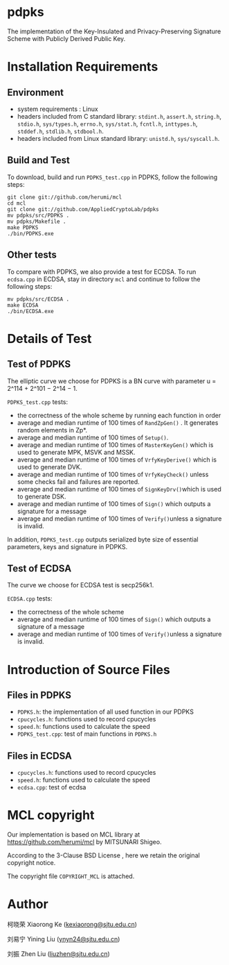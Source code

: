 # pdpks
The implementation of the Key-Insulated and Privacy-Preserving Signature Scheme with Publicly Derived Public Key.

# Installation Requirements

## Environment

* system requirements : Linux
* headers included from C standard library: `stdint.h`, `assert.h`, `string.h`, `stdio.h`, `sys/types.h`, `errno.h`, `sys/stat.h`, `fcntl.h`, `inttypes.h`, `stddef.h`, `stdlib.h`, `stdbool.h`.
* headers included from Linux standard library: `unistd.h`, `sys/syscall.h`.

## Build and Test
To download, build and run `PDPKS_test.cpp` in PDPKS, follow the following steps:

```
git clone git://github.com/herumi/mcl
cd mcl
git clone git://github.com/AppliedCryptoLab/pdpks
mv pdpks/src/PDPKS .
mv pdpks/Makefile .
make PDPKS
./bin/PDPKS.exe
``` 

## Other tests
To compare with PDPKS, we also provide a test for ECDSA.
To run `ecdsa.cpp` in ECDSA, stay in directory `mcl` and continue to follow the following steps: 
```
mv pdpks/src/ECDSA .
make ECDSA
./bin/ECDSA.exe
``` 


# Details of Test

## Test of PDPKS

The elliptic curve we choose for PDPKS is a BN curve with parameter u = 2^114 + 2^101 − 2^14 − 1.

`PDPKS_test.cpp` tests:
* the correctness of the whole scheme by running each function in order
* average and median runtime of 100 times of `RandZpGen()` . It generates random elements in Zp*.
* average and median runtime of 100 times of `Setup()`.
* average and median runtime of 100 times of `MasterKeyGen()` which is used to generate MPK, MSVK and MSSK.
* average and median runtime of 100 times of `VrfyKeyDerive()` which is used to generate DVK.
* average and median runtime of 100 times of `VrfyKeyCheck()` unless some checks fail and failures are reported.
* average and median runtime of 100 times of `SignKeyDrv()`which is used to generate DSK.
* average and median runtime of 100 times of `Sign()` which outputs a signature for a message
* average and median runtime of 100 times of `Verify()`unless a signature is invalid.

In addition, `PDPKS_test.cpp` outputs serialized byte size of essential parameters, keys and signature in PDPKS.

## Test of ECDSA

The curve we choose for ECDSA test is secp256k1. 

`ECDSA.cpp` tests:
* the correctness of the whole scheme
* average and median runtime of 100 times of `Sign()` which outputs a signature of a message
* average and median runtime of 100 times of `Verify()`unless a signature is invalid.


# Introduction of Source Files

## Files in PDPKS
* `PDPKS.h`: the implementation of all used function in our PDPKS
* `cpucycles.h`: functions used to record cpucycles
* `speed.h`: functions used to calculate the speed
* `PDPKS_test.cpp`: test of main functions in `PDPKS.h`

## Files in ECDSA
* `cpucycles.h`: functions used to record cpucycles
* `speed.h`: functions used to calculate the speed
* `ecdsa.cpp`: test of ecdsa

# MCL copyright
Our implementation is based on MCL library at https://github.com/herumi/mcl by MITSUNARI Shigeo.

According to the 3-Clause BSD License , here we retain the original copyright notice.

The copyright file `COPYRIGHT_MCL` is attached.

# Author

柯晓荣 Xiaorong Ke (kexiaorong@sjtu.edu.cn)

刘易宁 Yining Liu (ynyn24@sjtu.edu.cn)

刘振 Zhen Liu (liuzhen@sjtu.edu.cn)

